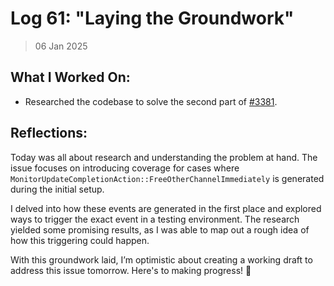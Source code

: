 # Log 61: "Laying the Groundwork"

> 06 Jan 2025

## What I Worked On:

- Researched the codebase to solve the second part of
  [#3381](https://github.com/lightningdevkit/rust-lightning/issues/3381).

## Reflections:

Today was all about research and understanding the problem at hand. The issue
focuses on introducing coverage for cases where
`MonitorUpdateCompletionAction::FreeOtherChannelImmediately` is generated during
the initial setup.

I delved into how these events are generated in the first place and explored
ways to trigger the exact event in a testing environment. The research yielded
some promising results, as I was able to map out a rough idea of how this
triggering could happen.

With this groundwork laid, I’m optimistic about creating a working draft to
address this issue tomorrow. Here's to making progress! 🚀
